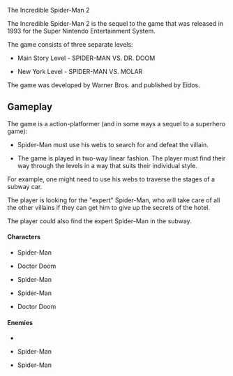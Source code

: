 The Incredible Spider-Man 2

The Incredible Spider-Man 2 is the sequel to the game that was released in 1993 for the Super Nintendo Entertainment System.

The game consists of three separate levels:

*   Main Story Level - SPIDER-MAN VS. DR. DOOM

*   New York Level - SPIDER-MAN VS. MOLAR

The game was developed by Warner Bros. and published by Eidos.

## Gameplay

The game is a action-platformer (and in some ways a sequel to a superhero game):

*   Spider-Man must use his webs to search for and defeat the villain.

*   The game is played in two-way linear fashion. The player must find their way through the levels in a way that suits their individual style.

For example, one might need to use his webs to traverse the stages of a subway car.

The player is looking for the "expert" Spider-Man, who will take care of all the other villains if they can get him to give up the secrets of the hotel.

The player could also find the expert Spider-Man in the subway.

#### Characters

*   Spider-Man

*   Doctor Doom

*   Spider-Man

*   Spider-Man

*   Doctor Doom

#### Enemies

*  

*   Spider-Man

*   Spider-Man